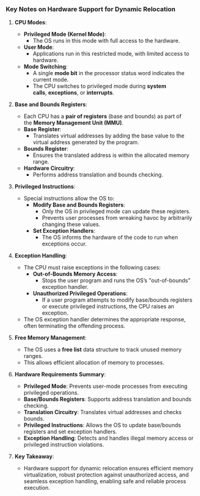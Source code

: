 ### Key Notes on Hardware Support for Dynamic Relocation

1. **CPU Modes**:
    
    - **Privileged Mode (Kernel Mode)**:
        - The OS runs in this mode with full access to the hardware.
    - **User Mode**:
        - Applications run in this restricted mode, with limited access to hardware.
    - **Mode Switching**:
        - A single **mode bit** in the processor status word indicates the current mode.
        - The CPU switches to privileged mode during **system calls**, **exceptions**, or **interrupts**.
2. **Base and Bounds Registers**:
    
    - Each CPU has a **pair of registers** (base and bounds) as part of the **Memory Management Unit (MMU)**.
    - **Base Register**:
        - Translates virtual addresses by adding the base value to the virtual address generated by the program.
    - **Bounds Register**:
        - Ensures the translated address is within the allocated memory range.
    - **Hardware Circuitry**:
        - Performs address translation and bounds checking.
3. **Privileged Instructions**:
    
    - Special instructions allow the OS to:
        - **Modify Base and Bounds Registers**:
            - Only the OS in privileged mode can update these registers.
            - Prevents user processes from wreaking havoc by arbitrarily changing these values.
        - **Set Exception Handlers**:
            - The OS informs the hardware of the code to run when exceptions occur.
4. **Exception Handling**:
    
    - The CPU must raise exceptions in the following cases:
        - **Out-of-Bounds Memory Access**:
            - Stops the user program and runs the OS’s "out-of-bounds" exception handler.
        - **Unauthorized Privileged Operations**:
            - If a user program attempts to modify base/bounds registers or execute privileged instructions, the CPU raises an exception.
    - The OS exception handler determines the appropriate response, often terminating the offending process.
5. **Free Memory Management**:
    
    - The OS uses a **free list** data structure to track unused memory ranges.
    - This allows efficient allocation of memory to processes.
6. **Hardware Requirements Summary**:
    
    - **Privileged Mode**: Prevents user-mode processes from executing privileged operations.
    - **Base/Bounds Registers**: Supports address translation and bounds checking.
    - **Translation Circuitry**: Translates virtual addresses and checks bounds.
    - **Privileged Instructions**: Allows the OS to update base/bounds registers and set exception handlers.
    - **Exception Handling**: Detects and handles illegal memory access or privileged instruction violations.
7. **Key Takeaway**:
    
    - Hardware support for dynamic relocation ensures efficient memory virtualization, robust protection against unauthorized access, and seamless exception handling, enabling safe and reliable process execution.